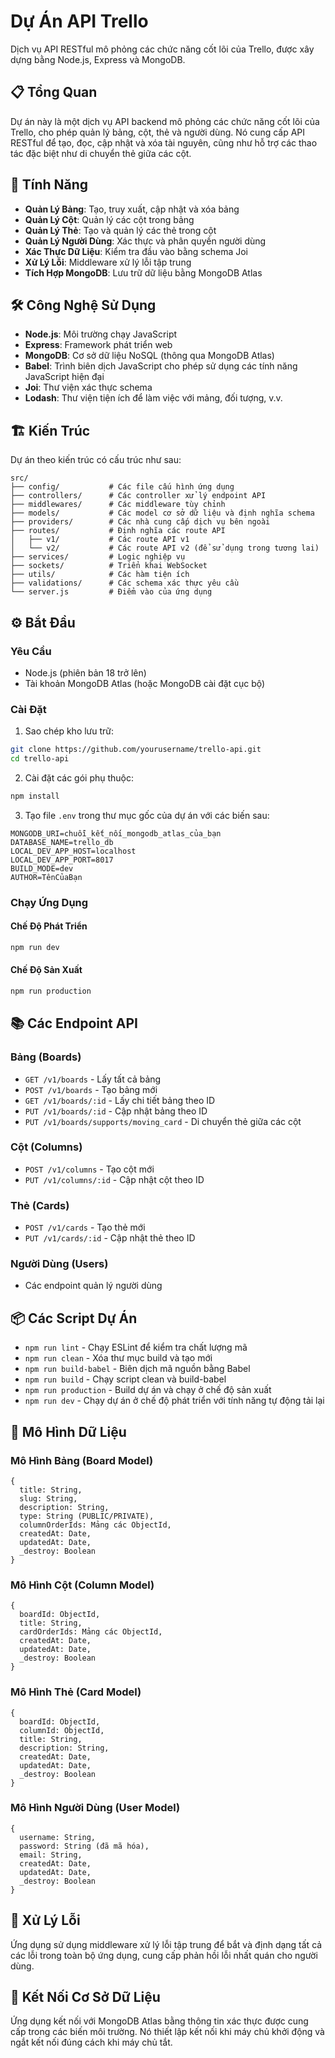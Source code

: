 # Dự Án API Trello

Dịch vụ API RESTful mô phỏng các chức năng cốt lõi của Trello, được xây dựng bằng Node.js, Express và MongoDB.

## 📋 Tổng Quan

Dự án này là một dịch vụ API backend mô phỏng các chức năng cốt lõi của Trello, cho phép quản lý bảng, cột, thẻ và người dùng. Nó cung cấp API RESTful để tạo, đọc, cập nhật và xóa tài nguyên, cũng như hỗ trợ các thao tác đặc biệt như di chuyển thẻ giữa các cột.

## 🚀 Tính Năng

- **Quản Lý Bảng**: Tạo, truy xuất, cập nhật và xóa bảng
- **Quản Lý Cột**: Quản lý các cột trong bảng
- **Quản Lý Thẻ**: Tạo và quản lý các thẻ trong cột
- **Quản Lý Người Dùng**: Xác thực và phân quyền người dùng
- **Xác Thực Dữ Liệu**: Kiểm tra đầu vào bằng schema Joi
- **Xử Lý Lỗi**: Middleware xử lý lỗi tập trung
- **Tích Hợp MongoDB**: Lưu trữ dữ liệu bằng MongoDB Atlas

## 🛠️ Công Nghệ Sử Dụng

- **Node.js**: Môi trường chạy JavaScript
- **Express**: Framework phát triển web
- **MongoDB**: Cơ sở dữ liệu NoSQL (thông qua MongoDB Atlas)
- **Babel**: Trình biên dịch JavaScript cho phép sử dụng các tính năng JavaScript hiện đại
- **Joi**: Thư viện xác thực schema
- **Lodash**: Thư viện tiện ích để làm việc với mảng, đối tượng, v.v.

## 🏗️ Kiến Trúc

Dự án theo kiến trúc có cấu trúc như sau:

```
src/
├── config/           # Các file cấu hình ứng dụng
├── controllers/      # Các controller xử lý endpoint API
├── middlewares/      # Các middleware tùy chỉnh
├── models/           # Các model cơ sở dữ liệu và định nghĩa schema
├── providers/        # Các nhà cung cấp dịch vụ bên ngoài
├── routes/           # Định nghĩa các route API
│   ├── v1/           # Các route API v1
│   └── v2/           # Các route API v2 (để sử dụng trong tương lai)
├── services/         # Logic nghiệp vụ
├── sockets/          # Triển khai WebSocket
├── utils/            # Các hàm tiện ích
├── validations/      # Các schema xác thực yêu cầu
└── server.js         # Điểm vào của ứng dụng
```

## ⚙️ Bắt Đầu

### Yêu Cầu

- Node.js (phiên bản 18 trở lên)
- Tài khoản MongoDB Atlas (hoặc MongoDB cài đặt cục bộ)

### Cài Đặt

1. Sao chép kho lưu trữ:

```bash
git clone https://github.com/yourusername/trello-api.git
cd trello-api
```

2. Cài đặt các gói phụ thuộc:

```bash
npm install
```

3. Tạo file `.env` trong thư mục gốc của dự án với các biến sau:

```
MONGODB_URI=chuỗi_kết_nối_mongodb_atlas_của_bạn
DATABASE_NAME=trello_db
LOCAL_DEV_APP_HOST=localhost
LOCAL_DEV_APP_PORT=8017
BUILD_MODE=dev
AUTHOR=TênCủaBạn
```

### Chạy Ứng Dụng

#### Chế Độ Phát Triển

```bash
npm run dev
```

#### Chế Độ Sản Xuất

```bash
npm run production
```

## 📚 Các Endpoint API

### Bảng (Boards)

- `GET /v1/boards` - Lấy tất cả bảng
- `POST /v1/boards` - Tạo bảng mới
- `GET /v1/boards/:id` - Lấy chi tiết bảng theo ID
- `PUT /v1/boards/:id` - Cập nhật bảng theo ID
- `PUT /v1/boards/supports/moving_card` - Di chuyển thẻ giữa các cột

### Cột (Columns)

- `POST /v1/columns` - Tạo cột mới
- `PUT /v1/columns/:id` - Cập nhật cột theo ID

### Thẻ (Cards)

- `POST /v1/cards` - Tạo thẻ mới
- `PUT /v1/cards/:id` - Cập nhật thẻ theo ID

### Người Dùng (Users)

- Các endpoint quản lý người dùng

## 📦 Các Script Dự Án

- `npm run lint` - Chạy ESLint để kiểm tra chất lượng mã
- `npm run clean` - Xóa thư mục build và tạo mới
- `npm run build-babel` - Biên dịch mã nguồn bằng Babel
- `npm run build` - Chạy script clean và build-babel
- `npm run production` - Build dự án và chạy ở chế độ sản xuất
- `npm run dev` - Chạy dự án ở chế độ phát triển với tính năng tự động tải lại

## 🔑 Mô Hình Dữ Liệu

### Mô Hình Bảng (Board Model)

```
{
  title: String,
  slug: String,
  description: String,
  type: String (PUBLIC/PRIVATE),
  columnOrderIds: Mảng các ObjectId,
  createdAt: Date,
  updatedAt: Date,
  _destroy: Boolean
}
```

### Mô Hình Cột (Column Model)

```
{
  boardId: ObjectId,
  title: String,
  cardOrderIds: Mảng các ObjectId,
  createdAt: Date,
  updatedAt: Date,
  _destroy: Boolean
}
```

### Mô Hình Thẻ (Card Model)

```
{
  boardId: ObjectId,
  columnId: ObjectId,
  title: String,
  description: String,
  createdAt: Date,
  updatedAt: Date,
  _destroy: Boolean
}
```

### Mô Hình Người Dùng (User Model)

```
{
  username: String,
  password: String (đã mã hóa),
  email: String,
  createdAt: Date,
  updatedAt: Date,
  _destroy: Boolean
}
```

## 🧰 Xử Lý Lỗi

Ứng dụng sử dụng middleware xử lý lỗi tập trung để bắt và định dạng tất cả các lỗi trong toàn bộ ứng dụng, cung cấp phản hồi lỗi nhất quán cho người dùng.

## 🔄 Kết Nối Cơ Sở Dữ Liệu

Ứng dụng kết nối với MongoDB Atlas bằng thông tin xác thực được cung cấp trong các biến môi trường. Nó thiết lập kết nối khi máy chủ khởi động và ngắt kết nối đúng cách khi máy chủ tắt.
